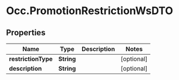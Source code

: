 # Occ.PromotionRestrictionWsDTO

## Properties
Name | Type | Description | Notes
------------ | ------------- | ------------- | -------------
**restrictionType** | **String** |  | [optional] 
**description** | **String** |  | [optional] 


